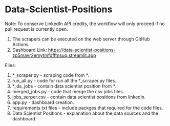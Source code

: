 # Data-Scientist-Positions
Note: To conserve LinkedIn API credits, the workflow will only proceed if no pull request is currently open.
1. The scrapers can be executed on the web server through GitHub Actions.
2. Dashboard Link: https://data-scientist-positions-zp5mavr2emytmfdfftnsuq.streamlit.app

Files:
1. *_scraper.py - scraping code from *.
2. run_all.py - code for run all the *_scraper.py files.
3. *_ds_jobs - contain data scientist position from *.
4. merged_jobs.py - code that merge the csv jobs files.
5. jobs_serper.csv - contain data scientist positions from linkedin.
6. app.py - dashboard creation.
7. requirements txt files - include packges that required for the code files.
8. Data Scientist Positions - explanation about the data sources and the dashboard.
